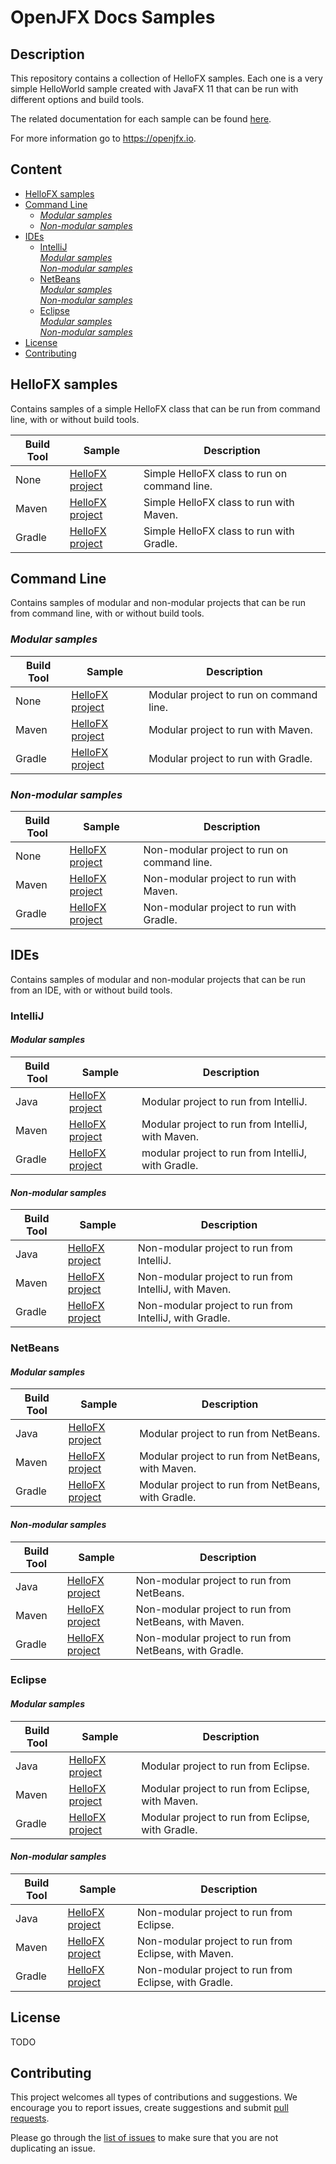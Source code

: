 OpenJFX Docs Samples
===



Description
---

This repository contains a collection of HelloFX samples. Each one is a very simple 
HelloWorld sample created with JavaFX 11 that can be run with different options and build tools.

The related documentation for each sample can be found [here](https://openjfx.io/openjfx-docs/).

For more information go to https://openjfx.io.



Content
---

* [HelloFX samples](#HelloFX-Samples)
* [Command Line](#Command-Line)
    - [_Modular samples_](#CLI-Modular-Samples)
    - [_Non-modular samples_](#CLI-Non-Modular-Samples)
* [IDEs](#IDEs)
    - [IntelliJ](#IntelliJ)  
      [_Modular samples_](#IntelliJ-Modular-Samples)  
      [_Non-modular samples_](#IntelliJ-Non-Modular-Samples)
    - [NetBeans](#NetBeans)  
      [_Modular samples_](#NetBeans-Modular-Samples)  
      [_Non-modular samples_](#NetBeans-Non-Modular-Samples)
    - [Eclipse](#Eclipse)  
      [_Modular samples_](#Eclipse-Modular-Samples)  
      [_Non-modular samples_](#Eclipse-Non-Modular-Samples)
* [License](#License)
* [Contributing](#Contributing)



HelloFX samples<a name="HelloFX-Samples" />
---

Contains samples of a simple HelloFX class that can be run from command line, with 
or without build tools.

Build Tool | Sample | Description
---------- | ------ | -----------
None | [HelloFX project](HelloFX/CLI) | Simple HelloFX class to run on command line.
Maven | [HelloFX project](HelloFX/Maven) | Simple HelloFX class to run with Maven.
Gradle | [HelloFX project](HelloFX/Gradle) | Simple HelloFX class to run with Gradle.



Command Line<a name="Command-Line" />
---

Contains samples of modular and non-modular projects that can be run from command 
line, with or without build tools.

### _Modular samples_<a name="CLI-Modular-Samples" />

Build Tool | Sample | Description
---------- | ------ | -----------
None | [HelloFX project](CommandLine/Modular/CLI) | Modular project to run on command line.
Maven | [HelloFX project](CommandLine/Modular/Maven) | Modular project to run with Maven.
Gradle | [HelloFX project](CommandLine/Modular/Gradle) |  Modular project to run with Gradle.

### _Non-modular samples_<a name="CLI-Non-Modular-Samples" />

Build Tool | Sample | Description
---------- | ------ | -----------
None | [HelloFX project](CommandLine/Non-modular/CLI) | Non-modular project to run on command line.
Maven | [HelloFX project](CommandLine/Non-modular/Maven) | Non-modular project to run with Maven.
Gradle | [HelloFX project](CommandLine/Non-modular/Gradle) | Non-modular project to run with Gradle.



IDEs<a name="IDEs" />
---

Contains samples of modular and non-modular projects that can be run from an IDE, 
with or without build tools.

### IntelliJ<a name="IntelliJ" />

#### _Modular samples_<a name="IntelliJ-Modular-Samples" />

Build Tool | Sample | Description
---------- | ------ | -----------
Java | [HelloFX project](IDE/IntelliJ/Modular/Java) | Modular project to run from IntelliJ.
Maven | [HelloFX project](IDE/IntelliJ/Modular/Maven) | Modular project to run from IntelliJ, with Maven.
Gradle | [HelloFX project](IDE/IntelliJ/Modular/Gradle) | modular project to run from IntelliJ, with Gradle.

#### _Non-modular samples_<a name="IntelliJ-Non-Modular-Samples" />

Build Tool | Sample | Description
---------- | ------ | -----------
Java | [HelloFX project](IDE/IntelliJ/Non-Modular/Java) | Non-modular project to run from IntelliJ.
Maven | [HelloFX project](IDE/IntelliJ/Non-Modular/Maven) | Non-modular project to run from IntelliJ, with Maven.
Gradle | [HelloFX project](IDE/IntelliJ/Non-Modular/Gradle) | Non-modular project to run from IntelliJ, with Gradle.


### NetBeans<a name="NetBeans" />

#### _Modular samples_<a name="NetBeans-Modular-Samples" />

Build Tool | Sample | Description
---------- | ------ | -----------
Java | [HelloFX project](IDE/NetBeans/Modular/Java) | Modular project to run from NetBeans.
Maven | [HelloFX project](IDE/NetBeans/Modular/Maven) | Modular project to run from NetBeans, with Maven.
Gradle | [HelloFX project](IDE/NetBeans/Modular/Gradle) | Modular project to run from NetBeans, with Gradle.

#### _Non-modular samples_<a name="NetBeans-Non-Modular-Samples" />

Build Tool | Sample | Description
---------- | ------ | -----------
Java | [HelloFX project](IDE/NetBeans/Non-Modular/Java) | Non-modular project to run from NetBeans.
Maven | [HelloFX project](IDE/NetBeans/Non-Modular/Maven) | Non-modular project to run from NetBeans, with Maven.
Gradle | [HelloFX project](IDE/NetBeans/Non-Modular/Gradle) | Non-modular project to run from NetBeans, with Gradle.


### Eclipse<a name="Eclipse" />

#### _Modular samples_<a name="Eclipse-Modular-Samples" />

Build Tool | Sample | Description
---------- | ------ | -----------
Java | [HelloFX project](IDE/Eclipse/Modular/Java) | Modular project to run from Eclipse.
Maven | [HelloFX project](IDE/Eclipse/Modular/Maven) | Modular project to run from Eclipse, with Maven.
Gradle | [HelloFX project](IDE/Eclipse/Modular/Gradle) | Modular project to run from Eclipse, with Gradle.

#### _Non-modular samples_<a name="Eclipse-Non-Modular-Samples" />

Build Tool | Sample | Description
---------- | ------ | -----------
Java | [HelloFX project](IDE/Eclipse/Non-Modular/Java) | Non-modular project to run from Eclipse.
Maven | [HelloFX project](IDE/Eclipse/Non-Modular/Maven) | Non-modular project to run from Eclipse, with Maven.
Gradle | [HelloFX project](IDE/Eclipse/Non-Modular/Gradle) | Non-modular project to run from Eclipse, with Gradle.



License<a name="License" />
---

TODO


Contributing<a name="Contributing" />
---

This project welcomes all types of contributions and suggestions. 
We encourage you to report issues, create suggestions and submit 
[pull requests](https://help.github.com/articles/about-pull-requests/).

Please go through the [list of issues](https://github.com/openjfx/samples/issues) 
to make sure that you are not duplicating an issue.

